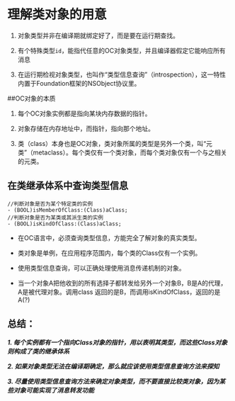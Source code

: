 # 理解类对象的用意

1. 对象类型并非在编译期就绑定好了，而是要在运行期查找。


2. 有个特殊类型`id`，能指代任意的OC对象类型，并且编译器假定它能响应所有消息
3. 在运行期检视对象类型，也叫作“类型信息查询”（introspection），这一特性内置于Foundation框架的NSObject协议里。

##OC对象的本质

1. 每个OC对象实例都是指向某块内存数据的指针。


2. 对象存储在内存地址中，而指针，指向那个地址。
3. 类（class）本身也是OC对象，类对象所属的类型是另外一个类，叫“元类”（metaclass）。每个类仅有一个类对象，而每个类对象仅有一个与之相关的元类。

## 在类继承体系中查询类型信息

```
//判断对象是否为某个特定类的实例
- (BOOL)isMemberOfClass:(Class)aClass;
//判断对象是否为某类或其派生类的实例
- (BOOL)isKindOfClass:(Class)aClass;
```

* 在OC语言中，必须查询类型信息，方能完全了解对象的真实类型。


* 类对象是单例，在应用程序范围内，每个类的Class仅有一个实例。
* 使用类型信息查询，可以正确处理使用消息传递机制的对象。
* 当一个对象A把他收到的所有选择子都转发给另外一个对象B，B是A的代理，A是被代理对象。调用class 返回的是B，而调用isKindOfClass，返回的是A(?)


## 总结：
***1. 每个实例都有一个指向Class对象的指针，用以表明其类型，而这些Class对象则构成了类的继承体系***

***2. 如果对象类型无法在编译期确定，那么就应该使用类型信息查询方法来探知***

***3. 尽量使用类型信息查询方法来确定对象类型，而不要直接比较类对象，因为某些对象可能实现了消息转发功能***


